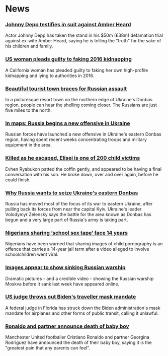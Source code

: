 # News
### [Johnny Depp testifies in suit against Amber Heard](https://www.bbc.com/news/world-us-canada-61154559)
Actor Johnny Depp has taken the stand in his $50m (£38m) defamation trial against ex-wife Amber Heard, saying he is telling the "truth" for the sake of his children and family. 
### [US woman pleads guilty to faking 2016 kidnapping](https://www.bbc.com/news/world-us-canada-61153137)
A California woman has pleaded guilty to faking her own high-profile kidnapping and lying to authorities in 2016. 
### [Beautiful tourist town braces for Russian assault](https://www.bbc.com/news/world-europe-61139415)
In a picturesque resort town on the northern edge of Ukraine's Donbas region, people can hear the shelling coming closer. The Russians are just five miles to the north. 
### [In maps: Russia begins a new offensive in Ukraine](https://www.bbc.com/news/world-europe-60506682)
Russian forces have launched a new offensive in Ukraine's eastern Donbas region, having spent recent weeks concentrating troops and military equipment in the area.
### [Killed as he escaped, Elisei is one of 200 child victims](https://www.bbc.com/news/world-europe-61146084)
Evhen Ryabukon patted the coffin gently, and appeared to be having a final conversation with his son. He broke down, over and over again, before he could finish. 
### [Why Russia wants to seize Ukraine's eastern Donbas](https://www.bbc.com/news/world-europe-60938544)
Russia has moved most of the focus of its war to eastern Ukraine, after pulling back its forces from near the capital Kyiv. Ukraine's leader Volodymyr Zelensky says the battle for the area known as Donbas has begun and a very large part of Russia's army is taking part. 
### [Nigerians sharing ‘school sex tape’ face 14 years](https://www.bbc.com/news/world-africa-61148189)
Nigerians have been warned that sharing images of child pornography is an offence that carries a 14-year jail term after a video alleged to involve schoolchildren went viral.
### [Images appear to show sinking Russian warship](https://www.bbc.com/news/world-europe-61141118)
Dramatic pictures - and a credible video - showing the Russian warship Moskva before it sank last week have appeared online.
### [US judge throws out Biden's traveller mask mandate](https://www.bbc.com/news/world-us-canada-61145045)
A federal judge in Florida has struck down the Biden administration's mask mandate for airplanes and other forms of public transit, calling it unlawful. 
### [Ronaldo and partner announce death of baby boy](https://www.bbc.com/sport/football/61143808)
Manchester United footballer Cristiano Ronaldo and partner Georgina Rodriguez have announced the death of their baby boy, saying it is the "greatest pain that any parents can feel".
